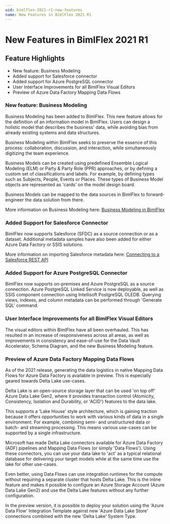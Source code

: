 ```yaml
---
uid: bimlflex-2021-r1-new-features
name: New Features in BimlFlex 2021 R1
---
```

# New Features in BimlFlex 2021 R1

## Feature Highlights

* New feature: Business Modeling
* Added support for Salesforce connector
* Added support for Azure PostgreSQL connector
* User Interface Improvements for all BimlFlex Visual Editors
* Preview of Azure Data Factory Mapping Data Flows

### New feature: Business Modeling

Business Modeling has been added to BimlFlex.
This new feature allows for the definition of an information model in BimlFlex.
Users can design a holistic model that describes the business' data, while avoiding bias from already existing systems and data structures.

Business Modeling within BimlFlex seeks to preserve the essence of this process: collaboration, discussion, and interaction, while simultaneously digitizing the team experience.

Business Models can be created using predefined Ensemble Logical Modeling (ELM) or Party & Party Role (PPR) approaches, or by defining a custom set of classifications and labels.
For example, by defining types such as Subjects, People, Events or Places.
These types of Business Model objects are represented as 'cards' on the model design board.

Business Models can be mapped to the data sources in BimlFlex to forward-engineer the data solution from there.

More information on Business Modeling here: [Business Modeling in BimlFlex](xref:business-modeling)

### Added Support for Salesforce Connector

BimlFlex now supports Salesforce (SFDC) as a source connection or as a dataset.
Additional metadata samples have also been added for either Azure Data Factory or SSIS solutions.

More information on importing Salesforce metadata here: [Connecting to a Salesforce REST API](xref:source-salesforce-rest-api)

### Added Support for Azure PostgreSQL Connector

BimlFlex now supports on-premises and Azure PostgreSQL as a source connection.
Azure PostgreSQL Linked Service is now deployable, as well as SSIS component connection using Intellisoft PostgreSQL OLEDB.
Querying views, indexes, and column metadata can be performed through 'Generate SQL' command.

### User Interface Improvements for all BimlFlex Visual Editors

The visual editors within BimlFlex have all been overhauled.
This has resulted in an increase of responsiveness across all areas, as well as improvements in consistency and ease-of-use for the Data Vault Accelerator, Schema Diagram, and the new Business Modeling feature.

### Preview of Azure Data Factory Mapping Data Flows

As of the 2021 release, generating the data logistics in native Mapping Data Flows for Azure Data Factory is available in preview.
This is especially geared towards Delta Lake use-cases.

Delta Lake is an open-source storage layer that can be used 'on top off' Azure Data Lake Gen2, where it provides transaction control (Atomicity, Consistency, Isolation and Durability, or 'ACID') features to the data lake.

This supports a 'Lake House' style architecture, which is gaining traction because it offers opportunities to work with various kinds of data in a single environment.
For example, combining semi- and unstructured data or batch- and streaming processing.
This means various use-cases can be supported by a single infrastructure.

Microsoft has made Delta Lake connectors available for Azure Data Factory (ADF) pipelines and Mapping Data Flows (or simply 'Data Flows').
Using these connectors, you can use your data lake to 'act' as a typical relational database for delivering your target models while at the same time use the lake for other use-cases.

Even better, using Data Flows can use integration runtimes for the compute without requiring a separate cluster that hosts Delta Lake.
This is the inline feature and makes it possible to configure an Azure Storage Account (Azure Data Lake Gen2) and use the Delta Lake features without any further configuration.

In the preview version, it is possible to deploy your solution using the 'Azure Data Flow' Integration Template against new 'Azure Data Lake Store' connections combined with the new 'Delta Lake' System Type.
